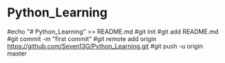 # Python_Learning
#echo "# Python_Learning" >> README.md
#git init
#git add README.md
#git commit -m "first commit"
#git remote add origin https://github.com/Seven13G/Python_Learning.git
#git push -u origin master
